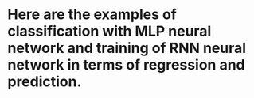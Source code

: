 # Here are the examples of classification with MLP neural network and training of RNN neural network in terms of regression and prediction.
